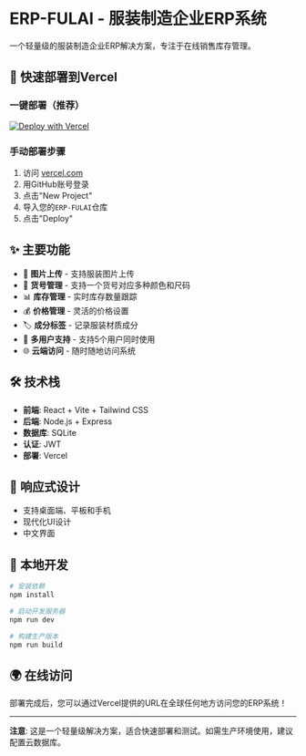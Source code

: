 # ERP-FULAI - 服装制造企业ERP系统

一个轻量级的服装制造企业ERP解决方案，专注于在线销售库存管理。

## 🚀 快速部署到Vercel

### 一键部署（推荐）
[![Deploy with Vercel](https://vercel.com/button)](https://vercel.com/new/clone?repository-url=https://github.com/yourusername/ERP-FULAI)

### 手动部署步骤
1. 访问 [vercel.com](https://vercel.com)
2. 用GitHub账号登录
3. 点击"New Project"
4. 导入您的`ERP-FULAI`仓库
5. 点击"Deploy"

## ✨ 主要功能

- 📸 **图片上传** - 支持服装图片上传
- 🔢 **货号管理** - 支持一个货号对应多种颜色和尺码
- 📊 **库存管理** - 实时库存数量跟踪
- 💰 **价格管理** - 灵活的价格设置
- 🏷️ **成分标签** - 记录服装材质成分
- 👥 **多用户支持** - 支持5个用户同时使用
- 🌐 **云端访问** - 随时随地访问系统

## 🛠️ 技术栈

- **前端**: React + Vite + Tailwind CSS
- **后端**: Node.js + Express
- **数据库**: SQLite
- **认证**: JWT
- **部署**: Vercel

## 📱 响应式设计

- 支持桌面端、平板和手机
- 现代化UI设计
- 中文界面

## 🔧 本地开发

```bash
# 安装依赖
npm install

# 启动开发服务器
npm run dev

# 构建生产版本
npm run build
```

## 🌍 在线访问

部署完成后，您可以通过Vercel提供的URL在全球任何地方访问您的ERP系统！

---

**注意**: 这是一个轻量级解决方案，适合快速部署和测试。如需生产环境使用，建议配置云数据库。
